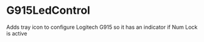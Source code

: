 # G915LedControl
Adds tray icon to configure Logitech G915 so it has an indicator if Num Lock is active
